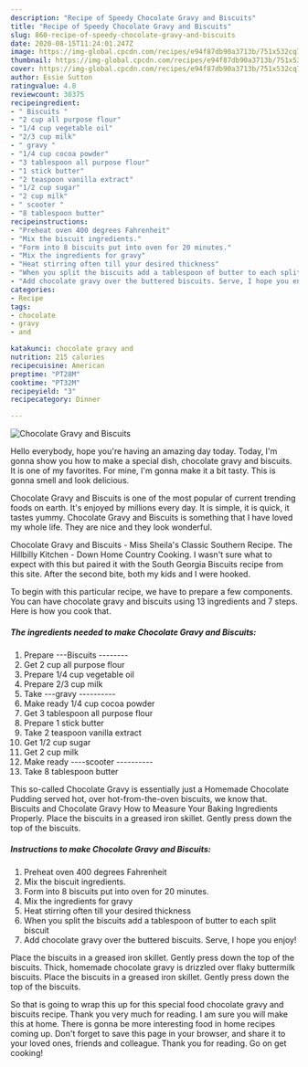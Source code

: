 ```yaml
---
description: "Recipe of Speedy Chocolate Gravy and Biscuits"
title: "Recipe of Speedy Chocolate Gravy and Biscuits"
slug: 860-recipe-of-speedy-chocolate-gravy-and-biscuits
date: 2020-08-15T11:24:01.247Z
image: https://img-global.cpcdn.com/recipes/e94f87db90a3713b/751x532cq70/chocolate-gravy-and-biscuits-recipe-main-photo.jpg
thumbnail: https://img-global.cpcdn.com/recipes/e94f87db90a3713b/751x532cq70/chocolate-gravy-and-biscuits-recipe-main-photo.jpg
cover: https://img-global.cpcdn.com/recipes/e94f87db90a3713b/751x532cq70/chocolate-gravy-and-biscuits-recipe-main-photo.jpg
author: Essie Sutton
ratingvalue: 4.8
reviewcount: 30375
recipeingredient:
- " Biscuits "
- "2 cup all purpose flour"
- "1/4 cup vegetable oil"
- "2/3 cup milk"
- " gravy "
- "1/4 cup cocoa powder"
- "3 tablespoon all purpose flour"
- "1 stick butter"
- "2 teaspoon vanilla extract"
- "1/2 cup sugar"
- "2 cup milk"
- " scooter "
- "8 tablespoon butter"
recipeinstructions:
- "Preheat oven 400 degrees Fahrenheit"
- "Mix the biscuit ingredients."
- "Form into 8 biscuits put into oven for 20 minutes."
- "Mix the ingredients for gravy"
- "Heat stirring often till your desired thickness"
- "When you split the biscuits add a tablespoon of butter to each split biscuit"
- "Add chocolate gravy over the buttered biscuits. Serve, I hope you enjoy!"
categories:
- Recipe
tags:
- chocolate
- gravy
- and

katakunci: chocolate gravy and 
nutrition: 215 calories
recipecuisine: American
preptime: "PT28M"
cooktime: "PT32M"
recipeyield: "3"
recipecategory: Dinner

---
```



![Chocolate Gravy and Biscuits](https://img-global.cpcdn.com/recipes/e94f87db90a3713b/751x532cq70/chocolate-gravy-and-biscuits-recipe-main-photo.jpg)

Hello everybody, hope you're having an amazing day today. Today, I'm gonna show you how to make a special dish, chocolate gravy and biscuits. It is one of my favorites. For mine, I'm gonna make it a bit tasty. This is gonna smell and look delicious.

Chocolate Gravy and Biscuits is one of the most popular of current trending foods on earth. It's enjoyed by millions every day. It is simple, it is quick, it tastes yummy. Chocolate Gravy and Biscuits is something that I have loved my whole life. They are nice and they look wonderful.

Chocolate Gravy and Biscuits - Miss Sheila&#39;s Classic Southern Recipe. The Hillbilly Kitchen - Down Home Country Cooking. I wasn&#39;t sure what to expect with this but paired it with the South Georgia Biscuits recipe from this site. After the second bite, both my kids and I were hooked.


To begin with this particular recipe, we have to prepare a few components. You can have chocolate gravy and biscuits using 13 ingredients and 7 steps. Here is how you cook that.

<!--inarticleads1-->

##### The ingredients needed to make Chocolate Gravy and Biscuits:

1. Prepare  ---Biscuits --------
1. Get 2 cup all purpose flour
1. Prepare 1/4 cup vegetable oil
1. Prepare 2/3 cup milk
1. Take  ---gravy ----------
1. Make ready 1/4 cup cocoa powder
1. Get 3 tablespoon all purpose flour
1. Prepare 1 stick butter
1. Take 2 teaspoon vanilla extract
1. Get 1/2 cup sugar
1. Get 2 cup milk
1. Make ready  ----scooter ----------
1. Take 8 tablespoon butter


This so-called Chocolate Gravy is essentially just a Homemade Chocolate Pudding served hot, over hot-from-the-oven biscuits, we know that. Biscuits and Chocolate Gravy How to Measure Your Baking Ingredients Properly. Place the biscuits in a greased iron skillet. Gently press down the top of the biscuits. 

<!--inarticleads2-->

##### Instructions to make Chocolate Gravy and Biscuits:

1. Preheat oven 400 degrees Fahrenheit
1. Mix the biscuit ingredients.
1. Form into 8 biscuits put into oven for 20 minutes.
1. Mix the ingredients for gravy
1. Heat stirring often till your desired thickness
1. When you split the biscuits add a tablespoon of butter to each split biscuit
1. Add chocolate gravy over the buttered biscuits. Serve, I hope you enjoy!


Place the biscuits in a greased iron skillet. Gently press down the top of the biscuits. Thick, homemade chocolate gravy is drizzled over flaky buttermilk biscuits. Place the biscuits in a greased iron skillet. Gently press down the top of the biscuits. 

So that is going to wrap this up for this special food chocolate gravy and biscuits recipe. Thank you very much for reading. I am sure you will make this at home. There is gonna be more interesting food in home recipes coming up. Don't forget to save this page in your browser, and share it to your loved ones, friends and colleague. Thank you for reading. Go on get cooking!
